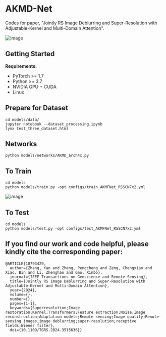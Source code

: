 AKMD-Net
=====
Codes for paper, "Jointly RS Image Deblurring and Super-Resolution
with Adjustable-Kernel and Multi-Domain Attention".

![image](https://github.com/user-attachments/assets/26b24658-94b5-4769-baf5-de35e978f792)


Getting Started
----
**Requirements:**
* PyTorch >= 1.7
* Python >= 3.7
* NVIDIA GPU + CUDA
* Linux
  
Prepare for Dataset
-----
```
cd models/data/
jupyter notebook --dataset_processing.ipynb
lynx test_three_dataset.html
```

Networks
-----
```
python models/networks/AKMD_arch4x.py
```

To Train
-----
```
cd models
python models/train.py -opt configs/train_AKMFNet_RSSCN7x2.yml
```
![image](https://github.com/user-attachments/assets/7bf4c420-8633-41ed-bed5-934e301b14ac)

To Test
-----
```
cd models
python models/test.py -opt configs/test_AKMFNet_RSSCN7x2.yml
```
If you find our work and code helpful, please kindly cite the corresponding paper:
-----
```
@ARTICLE{10793429,
  author={Zhang, Yan and Zheng, Pengcheng and Zeng, Chengxiao and Xiao, Bin and Li, Zhenghao and Gao, Xinbo},
  journal={IEEE Transactions on Geoscience and Remote Sensing}, 
  title={Jointly RS Image Deblurring and Super-Resolution with Adjustable-Kernel and Multi-Domain Attention}, 
  year={2024},
  volume={},
  number={},
  pages={1-1},
  keywords={Superresolution;Image restoration;Kernel;Transformers;Feature extraction;Noise;Image reconstruction;Adaptation models;Remote sensing;Image quality;Remote-sensing images;image deblurring;super-resolution;receptive fields;Wiener filter},
  doi={10.1109/TGRS.2024.3515636}}
```

